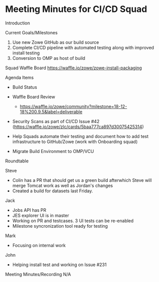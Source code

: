# Meeting Minutes for CI/CD Squad

Introduction

Current Goals/Milestones

1. Use new Zowe GitHub as our build source
2. Complete CI/CD pipeline with automated testing along with improved install testing
3. Conversion to OMP as host of build

Squad Waffle Board
https://waffle.io/zowe/zowe-install-packaging

Agenda Items

- Build Status
- Waffle Board Review
  - https://waffle.io/zowe/community?milestone=18-12-18%200.9.5&label=deliverable

- Security Scans as part of CI/CD Issue #42 (https://waffle.io/zowe/zlc/cards/5baa777ca897d30075425314)
- Help Squads automate their testing and document how to add test infrastructure to GitHub/Zowe (work with Onboarding squad)
- Migrate Build Environment to OMP/VCU

Roundtable

Steve
- Colin has a PR that should get us a green build afterwhich Steve will merge Tomcat work as well as Jordan's changes
- Created a build for datasets last Friday.

Jack
- Jobs API has PR
- JES explorer UI is in master
- Working on PR and testcases. 3 UI tests can be re-enabled
- Milestone syncronization tool ready for testing

Mark
- Focusing on internal work

John
- Helping install test and working on Issue #231

Meeting Minutes/Recording
N/A
